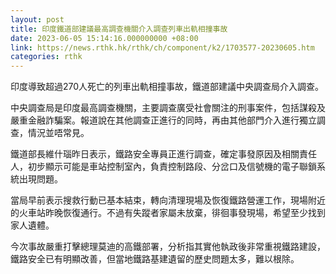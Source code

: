 ```yaml
---
layout: post
title: 印度鐵道部建議最高調查機關介入調查列車出軌相撞事故
date: 2023-06-05 15:14:16.000000000 +08:00
link: https://news.rthk.hk/rthk/ch/component/k2/1703577-20230605.htm
categories: rthk
---
```


印度導致超過270人死亡的列車出軌相撞事故，鐵道部建議中央調查局介入調查。

中央調查局是印度最高調查機關，主要調查廣受社會關注的刑事案件，包括謀殺及嚴重金融詐騙案。報道說在其他調查正進行的同時，再由其他部門介入進行獨立調查，情況並唔常見。

鐵道部長維什瑙昨日表示，鐵路安全專員正進行調查，確定事發原因及相關責任人，初步顯示可能是車站控制室內，負責控制路段、分岔口及信號機的電子聯鎖系統出現問題。

當局早前表示搜救行動已基本結束，轉向清理現場及恢復鐵路營運工作，現場附近的火車站昨晚恢復通行。不過有失蹤者家屬未放棄，徘徊事發現場，希望至少找到家人遺體。

今次事故嚴重打擊總理莫迪的高鐵部署，分析指其實他執政後非常重視鐵路建設，鐵路安全已有明顯改善，但當地鐵路基建遺留的歷史問題太多，難以根除。
